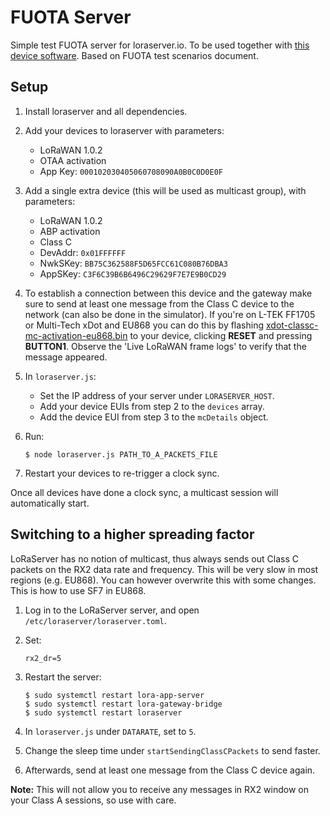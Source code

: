 # FUOTA Server

Simple test FUOTA server for loraserver.io. To be used together with [this device software](https://github.com/armmbed/mbed-os-example-lorawan-fuota). Based on FUOTA test scenarios document.

## Setup

1. Install loraserver and all dependencies.
1. Add your devices to loraserver with parameters:
    * LoRaWAN 1.0.2
    * OTAA activation
    * App Key: `000102030405060708090A0B0C0D0E0F`
1. Add a single extra device (this will be used as multicast group), with parameters:
    * LoRaWAN 1.0.2
    * ABP activation
    * Class C
    * DevAddr: `0x01FFFFFF`
    * NwkSKey: `BB75C362588F5D65FCC61C080B76DBA3`
    * AppSKey: `C3F6C39B6B6496C29629F7E7E9B0CD29`
1. To establish a connection between this device and the gateway make sure to send at least one message from the Class C device to the network (can also be done in the simulator). If you're on L-TEK FF1705 or Multi-Tech xDot and EU868 you can do this by flashing [xdot-classc-mc-activation-eu868.bin](xdot-classc-mc-activation-eu868.bin) to your device, clicking **RESET** and pressing **BUTTON1**. Observe the 'Live LoRaWAN frame logs' to verify that the message appeared.
1. In `loraserver.js`:
    * Set the IP address of your server under `LORASERVER_HOST`.
    * Add your device EUIs from step 2 to the `devices` array.
    * Add the device EUI from step 3 to the `mcDetails` object.
1. Run:

    ```
    $ node loraserver.js PATH_TO_A_PACKETS_FILE
    ```

1. Restart your devices to re-trigger a clock sync.

Once all devices have done a clock sync, a multicast session will automatically start.

## Switching to a higher spreading factor

LoRaServer has no notion of multicast, thus always sends out Class C packets on the RX2 data rate and frequency. This will be very slow in most regions (e.g. EU868). You can however overwrite this with some changes. This is how to use SF7 in EU868.

1. Log in to the LoRaServer server, and open `/etc/loraserver/loraserver.toml`.
1. Set:

    ```
    rx2_dr=5
    ```

1. Restart the server:

    ```
    $ sudo systemctl restart lora-app-server
    $ sudo systemctl restart lora-gateway-bridge
    $ sudo systemctl restart loraserver
    ```

1. In `loraserver.js` under `DATARATE`, set to `5`.
1. Change the sleep time under `startSendingClassCPackets` to send faster.
1. Afterwards, send at least one message from the Class C device again.

**Note:** This will not allow you to receive any messages in RX2 window on your Class A sessions, so use with care.
